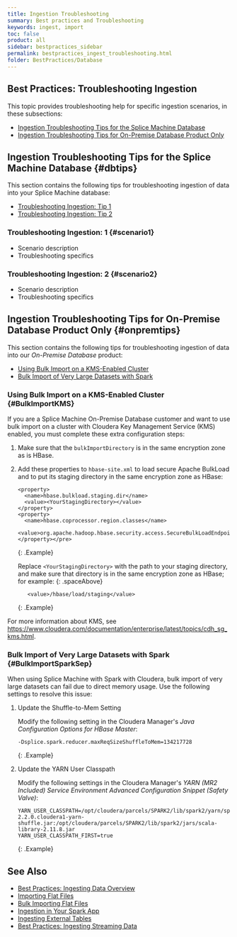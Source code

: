 ```yaml
---
title: Ingestion Troubleshooting
summary: Best practices and Troubleshooting
keywords: ingest, import
toc: false
product: all
sidebar: bestpractices_sidebar
permalink: bestpractices_ingest_troubleshooting.html
folder: BestPractices/Database
---
```

<section>
<div class="TopicContent" data-swiftype-index="true" markdown="1">

# ﻿Best Practices: Troubleshooting Ingestion

This topic provides troubleshooting help for specific ingestion scenarios, in these subsections:

* [Ingestion Troubleshooting Tips for the Splice Machine Database](#dbtips)
* [Ingestion Troubleshooting Tips for On-Premise Database Product Only](#dbtips)

## Ingestion Troubleshooting Tips for the Splice Machine Database  {#dbtips}
This section contains the following tips for troubleshooting ingestion of data into your Splice Machine database:

* [Troubleshooting Ingestion: Tip 1](#scenario1)
* [Troubleshooting Ingestion: Tip 2](#scenario2)

### Troubleshooting Ingestion: 1  {#scenario1}

* Scenario description
* Troubleshooting specifics


### Troubleshooting Ingestion: 2  {#scenario2}

* Scenario description
* Troubleshooting specifics


## Ingestion Troubleshooting Tips for On-Premise Database Product Only  {#onpremtips}
This section contains the following tips for troubleshooting ingestion of  data into our *On-Premise Database* product:

* [Using Bulk Import on a KMS-Enabled Cluster](#BulkImportKMS)
* [Bulk Import of Very Large Datasets with Spark](#BulkImportSparkSep)

### Using Bulk Import on a KMS-Enabled Cluster {#BulkImportKMS}

If you are a Splice Machine On-Premise Database customer and want to use bulk import on a cluster with Cloudera Key Management Service (KMS) enabled, you must complete these extra configuration steps:

1.  Make sure that the `bulkImportDirectory` is in the same encryption zone as is HBase.
2.  Add these properties to `hbase-site.xml` to load secure Apache BulkLoad and to put its staging directory in the same encryption zone as HBase:

    ```
    <property>
      <name>hbase.bulkload.staging.dir</name>
      <value><YourStagingDirectory></value>
    </property>
    <property>
      <name>hbase.coprocessor.region.classes</name>
      <value>org.apache.hadoop.hbase.security.access.SecureBulkLoadEndpoint</value>
    </property></pre>
    ```
    {: .Example}

    Replace ```<YourStagingDirectory>``` with the path to your staging directory, and make sure that directory is in the same encryption zone as HBase; for example:
    {: .spaceAbove}

    ```
       <value>/hbase/load/staging</value>
    ```
    {: .Example}

For more information about KMS, see <a href="https://www.cloudera.com/documentation/enterprise/latest/topics/cdh_sg_kms.html" target="_blank">https://www.cloudera.com/documentation/enterprise/latest/topics/cdh_sg_kms.html</a>.

### Bulk Import of Very Large Datasets with Spark  {#BulkImportSparkSep}

When using Splice Machine with Spark with Cloudera, bulk import of very large datasets can fail due to direct memory usage. Use the following settings to resolve this issue:

1.  Update the Shuffle-to-Mem Setting

    Modify the following setting in the Cloudera Manager's *Java Configuration Options for HBase Master*:

    ```
    -Dsplice.spark.reducer.maxReqSizeShuffleToMem=134217728
    ```
    {: .Example}

2.  Update the YARN User Classpath

    Modify the following settings in the Cloudera Manager's *YARN (MR2 Included) Service Environment Advanced Configuration Snippet (Safety Valve)*:

    ```
    YARN_USER_CLASSPATH=/opt/cloudera/parcels/SPARK2/lib/spark2/yarn/spark-2.2.0.cloudera1-yarn-shuffle.jar:/opt/cloudera/parcels/SPARK2/lib/spark2/jars/scala-library-2.11.8.jar
    YARN_USER_CLASSPATH_FIRST=true
    ```
    {: .Example}

## See Also

* [Best Practices: Ingesting Data Overview](bestpractices_ingest_overview.html.html)
* [Importing Flat Files](bestpractices_ingest_import.html)
* [Bulk Importing Flat Files](bestpractices_ingest_bulkimport.html)
* [Ingestion in Your Spark App](bestpractices_ingest_sparkapp.html)
* [Ingesting External Tables](bestpractices_ingest_externaltbl.html)
* [Best Practices: Ingesting Streaming Data](bestpractices_ingest_streaming.html)

</div>
</section>
